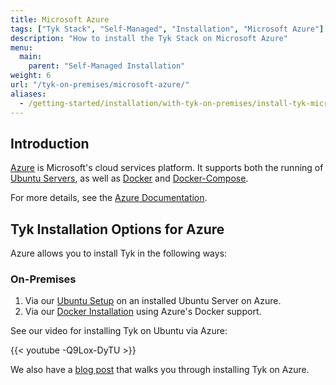 ```yaml
---
title: Microsoft Azure
tags: ["Tyk Stack", "Self-Managed", "Installation", "Microsoft Azure"]
description: "How to install the Tyk Stack on Microsoft Azure"
menu:
  main:
    parent: "Self-Managed Installation"
weight: 6
url: "/tyk-on-premises/microsoft-azure/"
aliases:
  - /getting-started/installation/with-tyk-on-premises/install-tyk-microsoft-azure/
---
```


## Introduction
[Azure](https://azure.microsoft.com/en-us/overview/what-is-azure/) is Microsoft's cloud services platform. It supports both the running of [Ubuntu Servers](https://azuremarketplace.microsoft.com/en-us/marketplace/apps/Canonical.UbuntuServer?tab=Overview), as well as [Docker](https://www.docker.com/docker-azure) and [Docker-Compose](https://docs.microsoft.com/en-us/azure/virtual-machines/linux/docker-compose-quickstart).

For more details, see the [Azure Documentation](https://docs.microsoft.com/en-us/azure/).

## Tyk Installation Options for Azure 

Azure allows you to install Tyk in the following ways:

### On-Premises

1. Via our [Ubuntu Setup](/docs/getting-started/installation/with-tyk-on-premises/on-ubuntu/) on an installed Ubuntu Server on Azure.
2. Via our [Docker Installation](/docs/getting-started/installation/with-tyk-on-premises/docker/) using Azure's Docker support.

See our video for installing Tyk on Ubuntu via Azure:

{{< youtube -Q9Lox-DyTU >}}

We also have a [blog post](https://tyk.io/getting-started-with-tyk-on-microsoft-azure-and-ubuntu/) that walks you through installing Tyk on Azure.
